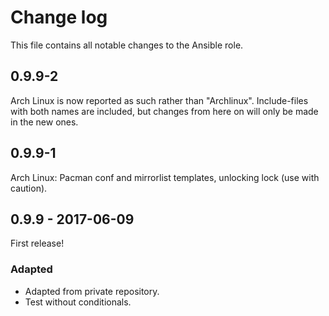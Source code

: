 # Change log

This file contains all notable changes to the Ansible role.

## 0.9.9-2
Arch Linux is now reported as such rather than "Archlinux". Include-files with both names are included, but changes from here on will only be made in the new ones.

## 0.9.9-1
Arch Linux: Pacman conf and mirrorlist templates, unlocking lock (use with caution).

## 0.9.9 - 2017-06-09

First release!

### Adapted
- Adapted from private repository.
- Test without conditionals.
